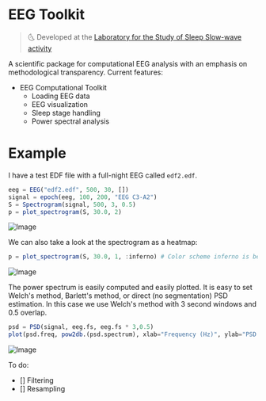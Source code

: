 
# EEG Toolkit

> :last_quarter_moon_with_face: Developed at the [Laboratory for the Study of
> Sleep Slow-wave activity](https://www.med.upenn.edu/slowwavelab/)

A scientific package for computational EEG analysis with an emphasis on 
methodological transparency. Current features:

- EEG Computational Toolkit
    - Loading EEG data
    - EEG visualization
    - Sleep stage handling
    - Power spectral analysis

# Example

I have a test EDF file with a full-night EEG called `edf2.edf`.

```julia
eeg = EEG("edf2.edf", 500, 30, [])
signal = epoch(eeg, 100, 200, "EEG C3-A2")
S = Spectrogram(signal, 500, 3, 0.5)
p = plot_spectrogram(S, 30.0, 2)
```

![Image]("imgs/spetrogram_plot.png")

We can also take a look at the spectrogram as a heatmap:

```julia
p = plot_spectrogram(S, 30.0, 1, :inferno) # Color scheme inferno is better for heatmaps
```

![Image]("imgs/spetrogram_hplot.png")

The power spectrum is easily computed and easily plotted. It is easy to set Welch's method, Barlett's method, 
or direct (no segmentation) PSD estimation. In this case we use Welch's method with 3 second windows and $0.5$ overlap.

```julia
psd = PSD(signal, eeg.fs, eeg.fs * 3,0.5)
plot(psd.freq, pow2db.(psd.spectrum), xlab="Frequency (Hz)", ylab="PSD (dB)", legend=false)
```

![Image]("/imgs/psd.png")

To do: 

- [] Filtering
- [] Resampling


